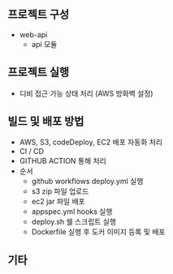 ## 프로젝트 구성

- web-api
  - api 모듈

## 프로젝트 실행

- 디비 접근 가능 상태 처리 (AWS 방화벽 설정)

## 빌드 및 배포 방법

- AWS, S3, codeDeploy, EC2 배포 자동화 처리
- CI / CD 
- GITHUB ACTION 통해 처리
- 순서
  - github workflows deploy.yml 실행
  - s3 zip 파일 업로드
  - ec2 jar 파일 배포
  - appspec.yml hooks 실행
  - deploy.sh 쉘 스크립트 실행
  - Dockerfile 실행 후 도커 이미지 등록 및 배포

## 기타

